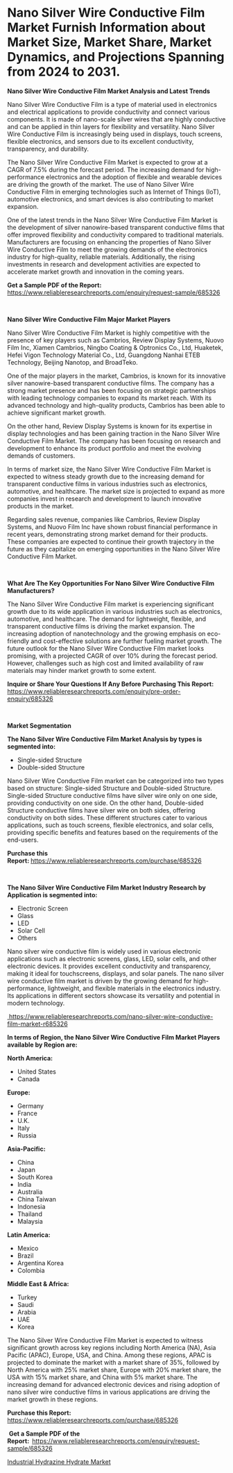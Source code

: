 <p><h1>Nano Silver Wire Conductive Film Market Furnish Information about Market Size, Market Share, Market Dynamics, and Projections Spanning from 2024 to 2031.</h1></p><p><strong>Nano Silver Wire Conductive Film Market Analysis and Latest Trends</strong></p>
<p><p>Nano Silver Wire Conductive Film is a type of material used in electronics and electrical applications to provide conductivity and connect various components. It is made of nano-scale silver wires that are highly conductive and can be applied in thin layers for flexibility and versatility. Nano Silver Wire Conductive Film is increasingly being used in displays, touch screens, flexible electronics, and sensors due to its excellent conductivity, transparency, and durability.</p><p>The Nano Silver Wire Conductive Film Market is expected to grow at a CAGR of 7.5% during the forecast period. The increasing demand for high-performance electronics and the adoption of flexible and wearable devices are driving the growth of the market. The use of Nano Silver Wire Conductive Film in emerging technologies such as Internet of Things (IoT), automotive electronics, and smart devices is also contributing to market expansion.</p><p>One of the latest trends in the Nano Silver Wire Conductive Film Market is the development of silver nanowire-based transparent conductive films that offer improved flexibility and conductivity compared to traditional materials. Manufacturers are focusing on enhancing the properties of Nano Silver Wire Conductive Film to meet the growing demands of the electronics industry for high-quality, reliable materials. Additionally, the rising investments in research and development activities are expected to accelerate market growth and innovation in the coming years.</p></p>
<p><strong>Get a Sample PDF of the Report:&nbsp;</strong> <a href="https://www.reliableresearchreports.com/enquiry/request-sample/685326">https://www.reliableresearchreports.com/enquiry/request-sample/685326</a></p>
<p>&nbsp;</p>
<p><strong>Nano Silver Wire Conductive Film Major Market Players</strong></p>
<p><p>Nano Silver Wire Conductive Film Market is highly competitive with the presence of key players such as Cambrios, Review Display Systems, Nuovo Film Inc, Xiamen Cambrios, Ningbo Coating & Optronics Co., Ltd, Huaketek, Hefei Vigon Technology Material Co., Ltd, Guangdong Nanhai ETEB Technology, Beijing Nanotop, and BroadTeko.</p><p>One of the major players in the market, Cambrios, is known for its innovative silver nanowire-based transparent conductive films. The company has a strong market presence and has been focusing on strategic partnerships with leading technology companies to expand its market reach. With its advanced technology and high-quality products, Cambrios has been able to achieve significant market growth. </p><p>On the other hand, Review Display Systems is known for its expertise in display technologies and has been gaining traction in the Nano Silver Wire Conductive Film Market. The company has been focusing on research and development to enhance its product portfolio and meet the evolving demands of customers. </p><p>In terms of market size, the Nano Silver Wire Conductive Film Market is expected to witness steady growth due to the increasing demand for transparent conductive films in various industries such as electronics, automotive, and healthcare. The market size is projected to expand as more companies invest in research and development to launch innovative products in the market.</p><p>Regarding sales revenue, companies like Cambrios, Review Display Systems, and Nuovo Film Inc have shown robust financial performance in recent years, demonstrating strong market demand for their products. These companies are expected to continue their growth trajectory in the future as they capitalize on emerging opportunities in the Nano Silver Wire Conductive Film Market.</p></p>
<p>&nbsp;</p>
<p><strong>What Are The Key Opportunities For Nano Silver Wire Conductive Film Manufacturers?</strong></p>
<p><p>The Nano Silver Wire Conductive Film market is experiencing significant growth due to its wide application in various industries such as electronics, automotive, and healthcare. The demand for lightweight, flexible, and transparent conductive films is driving the market expansion. The increasing adoption of nanotechnology and the growing emphasis on eco-friendly and cost-effective solutions are further fueling market growth. The future outlook for the Nano Silver Wire Conductive Film market looks promising, with a projected CAGR of over 10% during the forecast period. However, challenges such as high cost and limited availability of raw materials may hinder market growth to some extent.</p></p>
<p><strong>Inquire or Share Your Questions If Any Before Purchasing This Report:</strong> <a href="https://www.reliableresearchreports.com/enquiry/pre-order-enquiry/685326">https://www.reliableresearchreports.com/enquiry/pre-order-enquiry/685326</a></p>
<p>&nbsp;</p>
<p><strong>Market Segmentation</strong></p>
<p><strong>The Nano Silver Wire Conductive Film Market Analysis by types is segmented into:</strong></p>
<p><ul><li>Single-sided Structure</li><li>Double-sided Structure</li></ul></p>
<p><p>Nano Silver Wire Conductive Film market can be categorized into two types based on structure: Single-sided Structure and Double-sided Structure. Single-sided Structure conductive films have silver wire only on one side, providing conductivity on one side. On the other hand, Double-sided Structure conductive films have silver wire on both sides, offering conductivity on both sides. These different structures cater to various applications, such as touch screens, flexible electronics, and solar cells, providing specific benefits and features based on the requirements of the end-users.</p></p>
<p><strong>Purchase this Report:&nbsp;</strong><a href="https://www.reliableresearchreports.com/purchase/685326">https://www.reliableresearchreports.com/purchase/685326</a></p>
<p>&nbsp;</p>
<p><strong>The Nano Silver Wire Conductive Film Market Industry Research by Application is segmented into:</strong></p>
<p><ul><li>Electronic Screen</li><li>Glass</li><li>LED</li><li>Solar Cell</li><li>Others</li></ul></p>
<p><p>Nano silver wire conductive film is widely used in various electronic applications such as electronic screens, glass, LED, solar cells, and other electronic devices. It provides excellent conductivity and transparency, making it ideal for touchscreens, displays, and solar panels. The nano silver wire conductive film market is driven by the growing demand for high-performance, lightweight, and flexible materials in the electronics industry. Its applications in different sectors showcase its versatility and potential in modern technology.</p></p>
<p><a href="https://www.reliableresearchreports.com/nano-silver-wire-conductive-film-market-r685326">&nbsp;https://www.reliableresearchreports.com/nano-silver-wire-conductive-film-market-r685326</a></p>
<p><strong>In terms of Region, the Nano Silver Wire Conductive Film Market Players available by Region are:</strong></p>
<p>
    <p> <strong> North America: </strong>
        <ul>
            <li>United States</li>
            <li>Canada</li>
        </ul>
        </p> 
    <p> <strong> Europe: </strong>
        <ul>
            <li>Germany</li>
            <li>France</li>
            <li>U.K.</li>
            <li>Italy</li>
            <li>Russia</li>
        </ul>
        </p> 
    <p> <strong> Asia-Pacific: </strong>
        <ul>
            <li>China</li>
            <li>Japan</li>
            <li>South Korea</li>
            <li>India</li>
            <li>Australia</li>
            <li>China Taiwan</li>
            <li>Indonesia</li>
            <li>Thailand</li>
            <li>Malaysia</li>
        </ul>
        </p> 
    <p> <strong> Latin America: </strong>
        <ul>
            <li>Mexico</li>
            <li>Brazil</li>
            <li>Argentina Korea</li>
            <li>Colombia</li>
        </ul>
        </p> 
    <p> <strong> Middle East & Africa: </strong>
        <ul>
            <li>Turkey</li>
            <li>Saudi</li>
            <li>Arabia</li>
            <li>UAE</li>
            <li>Korea</li>
        </ul>
    </p>
    </p>
<p><p>The Nano Silver Wire Conductive Film Market is expected to witness significant growth across key regions including North America (NA), Asia Pacific (APAC), Europe, USA, and China. Among these regions, APAC is projected to dominate the market with a market share of 35%, followed by North America with 25% market share, Europe with 20% market share, the USA with 15% market share, and China with 5% market share. The increasing demand for advanced electronic devices and rising adoption of nano silver wire conductive films in various applications are driving the market growth in these regions.</p></p>
<p><strong>Purchase this Report: </strong><a href="https://www.reliableresearchreports.com/purchase/685326">https://www.reliableresearchreports.com/purchase/685326</a></p>
<p>&nbsp;<strong>Get a Sample PDF of the Report:&nbsp;&nbsp;</strong><a href="https://www.reliableresearchreports.com/enquiry/request-sample/685326">https://www.reliableresearchreports.com/enquiry/request-sample/685326</a></p>
<p><strong></strong></p>
<p><p><a href="https://github.com/FassouRP/Market-Research-Report-List-4/blob/main/industrial-hydrazine-hydrate-market.md">Industrial Hydrazine Hydrate Market</a></p></p>